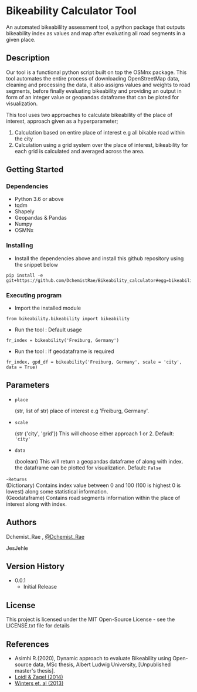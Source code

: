 # Bikeability Calculator Tool


An automated bikeabililty assessment tool, a python package that outputs
bikeability index as values and map after evaluating all road segments in a given place.


## Description

Our tool is a functional
python script built on top the OSMnx package. This tool automates the entire process of
downloading OpenStreetMap data, cleaning and processing the data, it also assigns values and
weights to road segments, before finally evaluating bikeability and providing an output in form of
an integer value or geopandas dataframe that can be ploted for visualization.

This tool uses two approaches to calculate bikeability of the place of interest, approach given as a hyperparameter;
1. Calculation based on entire place of interest e.g all bikable road within the city
2. Calculation using a grid system over the place of interest, bikeability for each grid is calculated and averaged across the area.


## Getting Started

### Dependencies

* Python 3.6 or above
* tqdm
* Shapely
* Geopandas & Pandas
* Numpy
* OSMNx


### Installing

* Install the dependencies above and install this github repository using the snippet below
```
pip install -e git+https://github.com/DchemistRae/Bikeability_calculator#egg=bikeability
```


### Executing program

* Import the installed module
```
from bikeability.bikeability import bikeability
```
* Run the tool : Default usage
```
fr_index = bikeability('Freiburg, Germany')
```
* Run the tool : If geodataframe is required
```
fr_index, gpd_df = bikeability('Freiburg, Germany', scale = 'city', data = True)
```


## Parameters

- `place`

    (str, list of str) place of interest e.g 'Freiburg, Germany'.

- `scale`

    (str {'city', 'grid'}) This will choose either approach 1 or 2.
    Default: `'city'`

- `data`

    (boolean) This will return a geopandas dataframe of along with index. the dataframe can be plotted for visualization.
    Default: `False`

-`Returns` <br />
    (Dictionary) Contains index value between 0 and 100 (100 is highest 0 is lowest) along some statistical information. <br />
    (Geodataframe) Contains road segments information within the place of interest along with index.


## Authors

Dchemist_Rae , [@Dchemist_Rae](https://twitter.com/dchemist_rae)

JesJehle

## Version History

* 0.0.1
    * Initial Release

## License

This project is licensed under the MIT Open-Source License - see the LICENSE.txt file for details

## References

* Asimhi R.(2020), Dynamic approach to evaluate Bikeability using Open-source data, MSc thesis, Albert Ludwig University, [Unpublished master's thesis].
* [Loidl & Zagel (2014)](https://www.researchgate.net/profile/Bernhard-Zagel/publication/269408093_Wie_sicher_ist_sicher-Innovatives_Kostenmodell_zur_Ermittlung_des_Gefahrdungspotenzials_auf_Radwegen/links/5572151408aeb6d8c0166ca0/Wie-sicher-ist-sicher-Innovatives-Kostenmodell-zur-Ermittlung-des-Gefaehrdungspotenzials-auf-Radwegen.pdf)
* [Winters et. al (2013)](https://journals.sagepub.com/doi/abs/10.1068/b38185)
